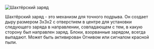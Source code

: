 ![Шахтёрский заряд](block:betterwithmods:mining_charge)

Шахтёрский заряд - это механизм для точного подрыва. Он создает дыру размером 3x3x2 с отверстием в центре для установки следующего заряда в направлении, совпадающем с тем, в какую сторону был направлен заряд. Блоки, взорванные зарядом, всегда выпадают. Может быть активирован Огнивом или сигналом красной пыли.
